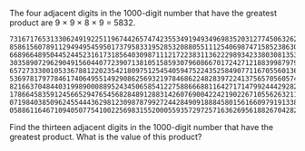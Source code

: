 The four adjacent digits in the 1000-digit number that have the greatest product are 9 × 9 × 8 × 9 = 5832.
```
7316717653133062491922511967442657474235534919493496983520312774506326239578318016984801869478851843
8586156078911294949545950173795833195285320880551112540698747158523863050715693290963295227443043557
6689664895044524452316173185640309871112172238311362229893423380308135336276614282806444486645238749
3035890729629049156044077239071381051585930796086670172427121883998797908792274921901699720888093776
6572733300105336788122023542180975125454059475224352584907711670556013604839586446706324415722155397
5369781797784617406495514929086256932197846862248283972241375657056057490261407972968652414535100474
8216637048440319989000889524345065854122758866688116427171479924442928230863465674813919123162824586
1786645835912456652947654568284891288314260769004224219022671055626321111109370544217506941658960408
0719840385096245544436298123098787992724428490918884580156166097919133875499200524063689912560717606
0588611646710940507754100225698315520005593572972571636269561882670428252483600823257530420752963450
```
Find the thirteen adjacent digits in the 1000-digit number that have the greatest product. What is the value of this product?